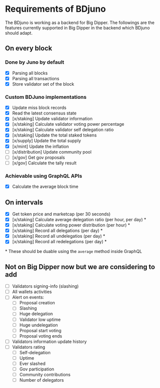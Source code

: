 # Requirements of BDjuno
The BDjuno is working as a backend for Big Dipper. The followings are the features currently supported in Big Dipper in the backend which BDjuno should adapt.

## On every block
### Done by Juno by default
- [x] Parsing all blocks
- [x] Parsing all transactions
- [x] Store validator set of the block

### Custom BDJuno implementations
- [x] Update miss block records
- [x] Read the latest consensus state
- [x] [x/staking] Update validator information 
- [x] [x/staking] Calculate validator voting power percentage 
- [x] [x/staking] Calculate validator self delegation ratio
- [x] [x/staking] Update the total staked tokens 
- [x] [x/supply] Update the total supply
- [x] [x/mint] Update the inflation
- [ ] [x/distribution] Update community pool
- [ ] [x/gov] Get gov proposals
- [ ] [x/gov] Calculate the tally result

### Achievable using GraphQL APIs
- [x] Calculate the average block time

## On intervals
- [x] Get token price and marketcap (per 30 seconds)
- [x] [x/staking] Calculate average delegation ratio (per hour, per day) *
- [x] [x/staking] Calculate voting power distribution (per hour) *
- [x] [x/staking] Record all delegations (per day) *
- [x] [x/staking] Record all undelegatios (per day) *
- [x] [x/staking] Record all redelegations (per day) *

\* These should be duable using the `average` method inside GraphQL

## Not on Big Dipper now but we are considering to add
- [ ] Validators signing-info (slashing)
- [ ] All wallets activities
- [ ] Alert on events: 
   - [ ] Proposal creation
   - [ ] Slashing
   - [ ] Huge delegation
   - [ ] Validator low uptime
   - [ ] Huge undelegation
   - [ ] Proposal start voting 
   - [ ] Proposal voting ends
- [ ] Validators information update history
- [ ] Validators rating
   - [ ] Self-delegation
   - [ ] Uptime
   - [ ] Ever slashed
   - [ ] Gov participation
   - [ ] Community contributions
   - [ ] Number of delegators
